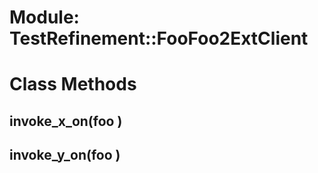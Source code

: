 # Module: TestRefinement::FooFoo2ExtClient
    



# Class Methods
## invoke_x_on(foo ) [](#method-c-invoke_x_on)
## invoke_y_on(foo ) [](#method-c-invoke_y_on)

